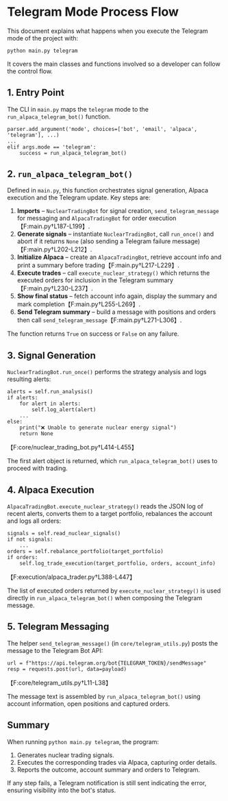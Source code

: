 # Telegram Mode Process Flow

This document explains what happens when you execute the Telegram mode of the project with:

```bash
python main.py telegram
```

It covers the main classes and functions involved so a developer can follow the control flow.

## 1. Entry Point

The CLI in `main.py` maps the `telegram` mode to the `run_alpaca_telegram_bot()` function.

```
parser.add_argument('mode', choices=['bot', 'email', 'alpaca', 'telegram'], ...)
...
elif args.mode == 'telegram':
    success = run_alpaca_telegram_bot()
```

## 2. `run_alpaca_telegram_bot()`

Defined in `main.py`, this function orchestrates signal generation, Alpaca execution and the Telegram update.
Key steps are:

1. **Imports** – `NuclearTradingBot` for signal creation, `send_telegram_message` for messaging and `AlpacaTradingBot` for order execution【F:main.py†L187-L199】.
2. **Generate signals** – instantiate `NuclearTradingBot`, call `run_once()` and abort if it returns `None` (also sending a Telegram failure message)【F:main.py†L202-L212】.
3. **Initialize Alpaca** – create an `AlpacaTradingBot`, retrieve account info and print a summary before trading【F:main.py†L217-L229】.
4. **Execute trades** – call `execute_nuclear_strategy()` which returns the executed orders for inclusion in the Telegram summary【F:main.py†L230-L237】.
5. **Show final status** – fetch account info again, display the summary and mark completion【F:main.py†L255-L269】.
6. **Send Telegram summary** – build a message with positions and orders then call `send_telegram_message`【F:main.py†L271-L306】.

The function returns `True` on success or `False` on any failure.

## 3. Signal Generation

`NuclearTradingBot.run_once()` performs the strategy analysis and logs resulting alerts:

```
alerts = self.run_analysis()
if alerts:
    for alert in alerts:
        self.log_alert(alert)
    ...
else:
    print("❌ Unable to generate nuclear energy signal")
    return None
```

【F:core/nuclear_trading_bot.py†L414-L455】

The first alert object is returned, which `run_alpaca_telegram_bot()` uses to proceed with trading.

## 4. Alpaca Execution

`AlpacaTradingBot.execute_nuclear_strategy()` reads the JSON log of recent alerts, converts them to a target portfolio, rebalances the account and logs all orders:

```
signals = self.read_nuclear_signals()
if not signals:
    ...
orders = self.rebalance_portfolio(target_portfolio)
if orders:
    self.log_trade_execution(target_portfolio, orders, account_info)
```

【F:execution/alpaca_trader.py†L388-L447】

The list of executed orders returned by `execute_nuclear_strategy()` is used directly in `run_alpaca_telegram_bot()` when composing the Telegram message.

## 5. Telegram Messaging

The helper `send_telegram_message()` (in `core/telegram_utils.py`) posts the message to the Telegram Bot API:

```
url = f"https://api.telegram.org/bot{TELEGRAM_TOKEN}/sendMessage"
resp = requests.post(url, data=payload)
```

【F:core/telegram_utils.py†L11-L38】

The message text is assembled by `run_alpaca_telegram_bot()` using account information, open positions and captured orders.

## Summary

When running `python main.py telegram`, the program:

1. Generates nuclear trading signals.
2. Executes the corresponding trades via Alpaca, capturing order details.
3. Reports the outcome, account summary and orders to Telegram.

If any step fails, a Telegram notification is still sent indicating the error, ensuring visibility into the bot's status.
